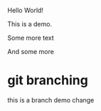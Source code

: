 Hello World!

This is a demo.

Some more text 

And some more


# git branching 

this is a branch demo change